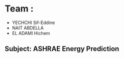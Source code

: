 # Team : 
- YECHCHI Sif-Eddine 
- NAIT ABDELLA
- EL ADAMI Hichem 

## Subject: ASHRAE Energy Prediction




